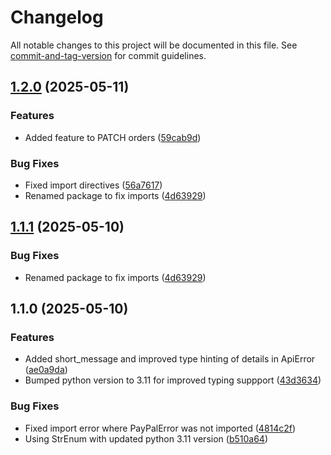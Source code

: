 # Changelog

All notable changes to this project will be documented in this file. See [commit-and-tag-version](https://github.com/absolute-version/commit-and-tag-version) for commit guidelines.

## [1.2.0](https://github.com/WAS-Insurance/paypal_python_sdk/compare/v1.1.0...v1.2.0) (2025-05-11)


### Features

* Added feature to PATCH orders ([59cab9d](https://github.com/WAS-Insurance/paypal_python_sdk/commit/59cab9dace5e9e5811ccf96283fca5069ccac983))


### Bug Fixes

* Fixed import directives ([56a7617](https://github.com/WAS-Insurance/paypal_python_sdk/commit/56a76173d026701313c84fc13ba3dcc60f555456))
* Renamed package to fix imports ([4d63929](https://github.com/WAS-Insurance/paypal_python_sdk/commit/4d639294afc324fdaaa09c318c642986e747705f))

## [1.1.1](https://github.com/WAS-Insurance/paypal_python_sdk/compare/v1.1.0...v1.1.1) (2025-05-10)


### Bug Fixes

* Renamed package to fix imports ([4d63929](https://github.com/WAS-Insurance/paypal_python_sdk/commit/4d639294afc324fdaaa09c318c642986e747705f))

## 1.1.0 (2025-05-10)


### Features

* Added short_message and improved type hinting of details in ApiError ([ae0a9da](https://github.com/WAS-Insurance/paypal_python_sdk/commit/ae0a9da8962ee72385006e30e6f690ee860de134))
* Bumped python version to 3.11 for improved typing suppport ([43d3634](https://github.com/WAS-Insurance/paypal_python_sdk/commit/43d3634ff0e00ce3b64c603203f58142e78c4b02))


### Bug Fixes

* Fixed import error where PayPalError was not imported ([4814c2f](https://github.com/WAS-Insurance/paypal_python_sdk/commit/4814c2f8d2e79c894b45b09f21bd64cc93caf2d4))
* Using StrEnum with updated python 3.11 version ([b510a64](https://github.com/WAS-Insurance/paypal_python_sdk/commit/b510a64f69fee7959e6caa1ee0fbac7f72e521c6))
